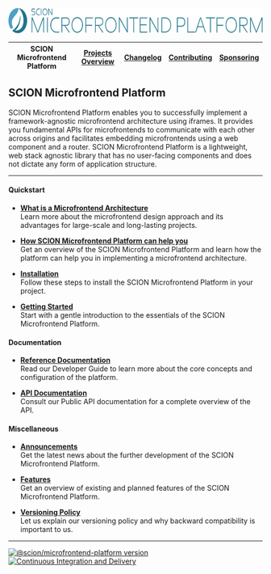 <a href="/README.md"><img src="/resources/branding/scion-microfrontend-platform-banner.svg" height="50" alt="SCION Microfrontend Platform"></a>

| SCION Microfrontend Platform | [Projects Overview][menu-projects-overview] | [Changelog][menu-changelog] | [Contributing][menu-contributing] | [Sponsoring][menu-sponsoring] |  
| --- | --- | --- | --- | --- |

## SCION Microfrontend Platform

SCION Microfrontend Platform enables you to successfully implement a framework-agnostic microfrontend architecture using iframes. It provides you fundamental APIs for microfrontends to communicate with each other across origins and facilitates embedding microfrontends using a web component and a router. SCION Microfrontend Platform is a lightweight, web stack agnostic library that has no user-facing components and does not dictate any form of application structure.

***

#### Quickstart

- [**What is a Microfrontend Architecture**][link-microfrontend-architecture]\
  Learn more about the microfrontend design approach and its advantages for large-scale and long-lasting projects.

- [**How SCION Microfrontend Platform can help you**][link-introduction]\
  Get an overview of the SCION Microfrontend Platform and learn how the platform can help you in implementing a microfrontend architecture.

- [**Installation**][link-installation]\
  Follow these steps to install the SCION Microfrontend Platform in your project.

- [**Getting Started**][link-getting-started]\
  Start with a gentle introduction to the essentials of the SCION Microfrontend Platform.
  
  
#### Documentation

- [**Reference Documentation**][link-developer-guide]\
  Read our Developer Guide to learn more about the core concepts and configuration of the platform.
   
- [**API Documentation**][link-reference-documentation]\
  Consult our Public API documentation for a complete overview of the API.

#### Miscellaneous

- [**Announcements**][link-announcements]\
  Get the latest news about the further development of the SCION Microfrontend Platform.

- [**Features**][link-features]\
  Get an overview of existing and planned features of the SCION Microfrontend Platform.

- [**Versioning Policy**][link-versioning]\
  Let us explain our versioning policy and why backward compatibility is important to us. 
   
***


[![@scion/microfrontend-platform version](https://img.shields.io/npm/v/@scion/microfrontend-platform/latest?label=%40scion%2Fmicrofrontend-platform)][link-download]
[![Continuous Integration and Delivery][link-github-actions-workflow:status]][link-github-actions-workflow]


[link-download]: https://www.npmjs.com/package/@scion/microfrontend-platform
[link-github-actions-workflow]: https://github.com/SchweizerischeBundesbahnen/scion-microfrontend-platform/actions
[link-github-actions-workflow:status]: https://github.com/SchweizerischeBundesbahnen/scion-microfrontend-platform/workflows/Continuous%20Integration%20and%20Delivery/badge.svg?branch=master&event=push

[link-installation]: /docs/site/installation.md
[link-microfrontend-architecture]: /docs/site/microfrontend-architecture.md
[link-introduction]: /docs/site/introduction.md
[link-getting-started]: /docs/site/getting-started/getting-started.md
[link-developer-guide]: https://scion-microfrontend-platform-developer-guide.vercel.app
[link-reference-documentation]: https://microfrontend-platform-api.scion.vercel.app
[link-versioning]: /docs/site/versioning.md
[link-features]: /docs/site/features.md
[link-announcements]: /docs/site/announcements.md

[menu-home]: /README.md
[menu-projects-overview]: /docs/site/projects-overview.md
[menu-changelog]: /docs/site/changelog/changelog.md
[menu-contributing]: /CONTRIBUTING.md
[menu-sponsoring]: /docs/site/sponsoring.md
